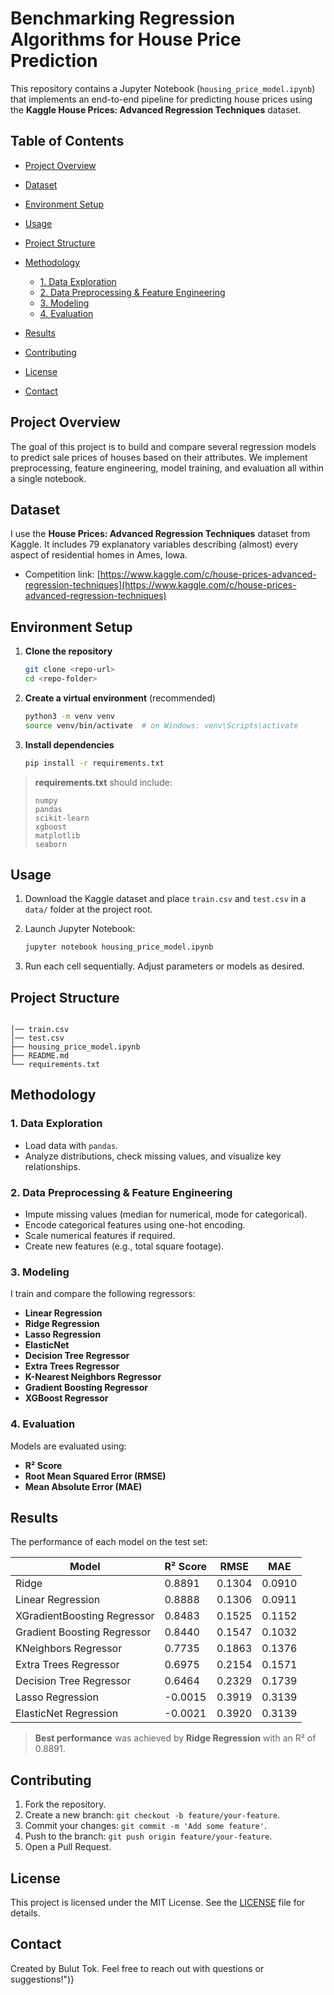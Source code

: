 # Benchmarking Regression Algorithms for House Price Prediction

This repository contains a Jupyter Notebook (`housing_price_model.ipynb`) that implements an end-to-end pipeline for predicting house prices using the **Kaggle House Prices: Advanced Regression Techniques** dataset.

## Table of Contents

* [Project Overview](#project-overview)
* [Dataset](#dataset)
* [Environment Setup](#environment-setup)
* [Usage](#usage)
* [Project Structure](#project-structure)
* [Methodology](#methodology)

  * [1. Data Exploration](#1-data-exploration)
  * [2. Data Preprocessing & Feature Engineering](#2-data-preprocessing--feature-engineering)
  * [3. Modeling](#3-modeling)
  * [4. Evaluation](#4-evaluation)
* [Results](#results)
* [Contributing](#contributing)
* [License](#license)
* [Contact](#contact)

## Project Overview

The goal of this project is to build and compare several regression models to predict sale prices of houses based on their attributes. We implement preprocessing, feature engineering, model training, and evaluation all within a single notebook.

## Dataset

I use the **House Prices: Advanced Regression Techniques** dataset from Kaggle. It includes 79 explanatory variables describing (almost) every aspect of residential homes in Ames, Iowa.

* Competition link: [https://www.kaggle.com/c/house-prices-advanced-regression-techniques](https://www.kaggle.com/c/house-prices-advanced-regression-techniques)

## Environment Setup

1. **Clone the repository**

   ```bash
   git clone <repo-url>
   cd <repo-folder>
   ```

2. **Create a virtual environment** (recommended)

   ```bash
   python3 -m venv venv
   source venv/bin/activate  # on Windows: venv\Scripts\activate
   ```

3. **Install dependencies**

   ```bash
   pip install -r requirements.txt
   ```

> **requirements.txt** should include:
>
> ```text
> numpy
> pandas
> scikit-learn
> xgboost
> matplotlib
> seaborn
> ```

## Usage

1. Download the Kaggle dataset and place `train.csv` and `test.csv` in a `data/` folder at the project root.
2. Launch Jupyter Notebook:

   ```bash
   jupyter notebook housing_price_model.ipynb
   ```
3. Run each cell sequentially. Adjust parameters or models as desired.

## Project Structure

```text

│── train.csv
│── test.csv
├── housing_price_model.ipynb
├── README.md
└── requirements.txt
```

## Methodology

### 1. Data Exploration

* Load data with `pandas`.
* Analyze distributions, check missing values, and visualize key relationships.

### 2. Data Preprocessing & Feature Engineering

* Impute missing values (median for numerical, mode for categorical).
* Encode categorical features using one-hot encoding.
* Scale numerical features if required.
* Create new features (e.g., total square footage).

### 3. Modeling

I train and compare the following regressors:

* **Linear Regression**
* **Ridge Regression**
* **Lasso Regression**
* **ElasticNet**
* **Decision Tree Regressor**
* **Extra Trees Regressor**
* **K-Nearest Neighbors Regressor**
* **Gradient Boosting Regressor**
* **XGBoost Regressor**

### 4. Evaluation

Models are evaluated using:

* **R² Score**
* **Root Mean Squared Error (RMSE)**
* **Mean Absolute Error (MAE)**

## Results

The performance of each model on the test set:

| Model                       | R² Score | RMSE   | MAE    |
| --------------------------- | -------- | ------ | ------ |
| Ridge                       | 0.8891   | 0.1304 | 0.0910 |
| Linear Regression           | 0.8888   | 0.1306 | 0.0911 |
| XGradientBoosting Regressor | 0.8483   | 0.1525 | 0.1152 |
| Gradient Boosting Regressor | 0.8440   | 0.1547 | 0.1032 |
| KNeighbors Regressor        | 0.7735   | 0.1863 | 0.1376 |
| Extra Trees Regressor       | 0.6975   | 0.2154 | 0.1571 |
| Decision Tree Regressor     | 0.6464   | 0.2329 | 0.1739 |
| Lasso Regression            | -0.0015  | 0.3919 | 0.3139 |
| ElasticNet Regression       | -0.0021  | 0.3920 | 0.3139 |

> **Best performance** was achieved by **Ridge Regression** with an R² of 0.8891.


## Contributing

1. Fork the repository.
2. Create a new branch: `git checkout -b feature/your-feature`.
3. Commit your changes: `git commit -m 'Add some feature'`.
4. Push to the branch: `git push origin feature/your-feature`.
5. Open a Pull Request.

## License

This project is licensed under the MIT License. See the [LICENSE](LICENSE) file for details.

## Contact

Created by Bulut Tok. Feel free to reach out with questions or suggestions!")}

